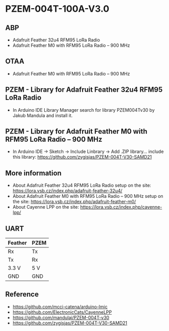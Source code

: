 # PZEM-004T-100A-V3.0

## ABP
- Adafruit Feather 32u4 RFM95 LoRa Radio
- Adafruit Feather M0 with RFM95 LoRa Radio – 900 MHz


## OTAA
- Adafruit Feather M0 with RFM95 LoRa Radio – 900 MHz


## PZEM - Library for Adafruit Feather 32u4 RFM95 LoRa Radio
- In Arduino IDE Library Manager search for library PZEM004Tv30 by Jakub Mandula and install it.

## PZEM - Library for Adafruit Feather M0 with RFM95 LoRa Radio – 900 MHz
- In Arduino IDE -> Sketch -> Include Linbrary -> Add .ZIP library... include this library: https://github.com/zygisjas/PZEM-004T-V30-SAMD21

## More information
- About Adafruit Feather 32u4 RFM95 LoRa Radio setup on the site: https://lora.vsb.cz/index.php/adafruit-feather-32u4/
- About Adafruit Feather M0 with RFM95 LoRa Radio – 900 MHz setup on the site: https://lora.vsb.cz/index.php/adafruit-feather-m0/
- About Cayenne LPP on the site: https://lora.vsb.cz/index.php/cayenne-lpp/

## UART
| Feather  | PZEM |
| ------------- | ------------- |
| Rx  | Tx  |
| Tx  | Rx  |
| 3.3 V  | 5 V  |
| GND  | GND  |


## Reference
- https://github.com/mcci-catena/arduino-lmic
- https://github.com/ElectronicCats/CayenneLPP
- https://github.com/mandulaj/PZEM-004T-v30
- https://github.com/zygisjas/PZEM-004T-V30-SAMD21
